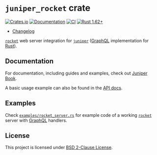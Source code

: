 `juniper_rocket` crate
======================

[![Crates.io](https://img.shields.io/crates/v/juniper_rocket.svg?maxAge=2592000)](https://crates.io/crates/juniper_rocket)
[![Documentation](https://docs.rs/juniper_rocket/badge.svg)](https://docs.rs/juniper_rocket)
[![CI](https://github.com/graphql-rust/juniper/workflows/CI/badge.svg?branch=master "CI")](https://github.com/graphql-rust/juniper/actions?query=workflow%3ACI+branch%3Amaster)
[![Rust 1.62+](https://img.shields.io/badge/rustc-1.62+-lightgray.svg "Rust 1.62+")](https://blog.rust-lang.org/2022/06/30/Rust-1.62.0.html)

- [Changelog](https://github.com/graphql-rust/juniper/blob/master/juniper_rocket/CHANGELOG.md)

[`rocket`] web server integration for [`juniper`] ([GraphQL] implementation for [Rust]).




## Documentation

For documentation, including guides and examples, check out [Juniper Book].

A basic usage example can also be found in the [API docs][`juniper_rocket`].




## Examples

Check [`examples/rocket_server.rs`][1] for example code of a working [`rocket`] server with [GraphQL] handlers.




## License

This project is licensed under [BSD 2-Clause License](https://github.com/graphql-rust/juniper/blob/master/juniper_rocket/LICENSE).




[`juniper`]: https://docs.rs/juniper
[`juniper_rocket`]: https://docs.rs/juniper_rocket
[`rocket`]: https://docs.rs/rocket
[GraphQL]: http://graphql.org
[Juniper Book]: https://graphql-rust.github.io
[Rust]: https://www.rust-lang.org

[1]: https://github.com/graphql-rust/juniper/blob/master/juniper_rocket/examples/rocket_server.rs
